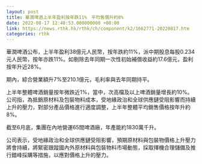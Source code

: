 ```yaml
---
layout: post
title: 華潤啤酒上半年盈利按年跌11%　平均售價升約8%
date: 2022-08-17 12:48:53.000000000 +08:00
link: https://news.rthk.hk/rthk/ch/component/k2/1662771-20220817.htm
categories: rthk
---
```


華潤啤酒公布，上半年盈利38億元人民幣，按年跌約11%，派中期股息每股0.234元人民幣，按年亦跌11%。如剔除去年同期一次性初始補償收益約17.6億元，盈利按年升近28%。

期內，綜合營業額升7%至210.1億元，毛利率與去年同期持平。

上半年整體啤酒銷量按年微跌近1%，當中，次高檔及以上啤酒銷量增長約10%。公司指，為抵銷原材料及包裝物料成本，受地緣政治和全球供應鏈受阻影響而持續上升的壓力，對部分產品價格進行適度調整，上半年整體平均銷售價格按年升約8%。

截至6月底，集團在內地營運65間啤酒廠，年產能約1830萬千升。

公司表示，受地緣政治和全球供應鏈受阻影響，預期原材料與包裝物價格上升壓力將會持續，將緊密跟蹤國內外原材料與包裝物料市場動態，採取擇機合理儲備及推行錯峰採購等措施，以應對價格上升的壓力。
